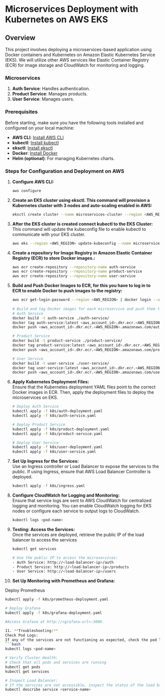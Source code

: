 # Microservices Deployment with Kubernetes on AWS EKS

## Overview

This project involves deploying a microservices-based application using Docker containers and Kubernetes on Amazon Elastic Kubernetes Service (EKS). We will utilize other AWS services like Elastic Container Registry (ECR) for image storage and CloudWatch for monitoring and logging.

### Microservices

1. **Auth Service**: Handles authentication.
2. **Product Service**: Manages products.
3. **User Service**: Manages users.

### Prerequisites

Before starting, make sure you have the following tools installed and configured on your local machine:

- **AWS CLI**: [Install AWS CLI](https://docs.aws.amazon.com/cli/latest/userguide/install-cliv2.html)
- **kubectl**: [Install kubectl](https://kubernetes.io/docs/tasks/tools/install-kubectl/)
- **eksctl**: [Install eksctl](https://eksctl.io/introduction/#installation)
- **Docker**: [Install Docker](https://docs.docker.com/get-docker/)
- **Helm (optional)**: For managing Kubernetes charts.

### Steps for Configuration and Deployment on AWS
1. **Configure AWS CLI:**
   ```bash
   aws configure

2. **Create an EKS cluster using eksctl. This command will provision a Kubernetes cluster with 3 nodes and auto-scaling enabled in AWS:**
   ```bash
   eksctl create cluster --name microservices-cluster --region <AWS_REGION> --nodegroup-name standard-workers --node-type t3.medium --nodes 3 --nodes-min 1 --nodes-max 4 --managed

3. **After the EKS cluster is created connect kubectl to the EKS Cluster:**  
   This command will update the kubeconfig file to enable kubectl to communicate with your EKS cluster.
   ```bash
   aws eks --region <AWS_REGION> update-kubeconfig --name microservices-cluster

4. **Create a repository for Image Registry in Amazon Elastic Container Registry (ECR) to store Docker images.:**
   ```bash
   aws ecr create-repository --repository-name auth-service
   aws ecr create-repository --repository-name product-service
   aws ecr create-repository --repository-name user-service

5. **Build and Push Docker Images to ECR, for this you have to log in to ECR to enable Docker to push images to the registry:**
   ```bash
   aws ecr get-login-password --region <AWS_REGION> | docker login --username AWS --password-stdin <aws_account_id>.dkr.ecr.<AWS_REGION>.amazonaws.com
  
   # Build and tag Docker images for each microservice and push them to ECR.
   # Auth Service
   docker build -t auth-service ./auth-service/
   docker tag auth-service:latest <aws_account_id>.dkr.ecr.<AWS_REGION>.amazonaws.com/auth-service:latest
   docker push <aws_account_id>.dkr.ecr.<AWS_REGION>.amazonaws.com/auth-service:latest

   # Product Service
   docker build -t product-service ./product-service/
   docker tag product-service:latest <aws_account_id>.dkr.ecr.<AWS_REGION>.amazonaws.com/product-service:latest
   docker push <aws_account_id>.dkr.ecr.<AWS_REGION>.amazonaws.com/product-service:latest

   # User Service
   docker build -t user-service ./user-service/
   docker tag user-service:latest <aws_account_id>.dkr.ecr.<AWS_REGION>.amazonaws.com/user-service:latest
   docker push <aws_account_id>.dkr.ecr.<AWS_REGION>.amazonaws.com/user-service:latest

6. **Apply Kubernetes Deployment Files:**  
   Ensure that the Kubernetes deployment YAML files point to the correct Docker images in ECR. Then, apply the deployment files to deploy the microservices on EKS.
   ```bash
   # Deploy Auth Service
   kubectl apply -f k8s/auth-deployment.yaml
   kubectl apply -f k8s/auth-service.yaml

   # Deploy Product Service
   kubectl apply -f k8s/product-deployment.yaml
   kubectl apply -f k8s/product-service.yaml

   # Deploy User Service
   kubectl apply -f k8s/user-deployment.yaml
   kubectl apply -f k8s/user-service.yaml

7. **Set Up Ingress for the Services:**  
   Use an Ingress controller or Load Balancer to expose the services to the public. If using Ingress, ensure that AWS Load Balancer Controller is deployed.
   ```bash
   kubectl apply -f k8s/ingress.yaml 

8. **Configure CloudWatch for Logging and Monitoring:**  
   Ensure that service logs are sent to AWS CloudWatch for centralized logging and monitoring. You can enable CloudWatch logging for EKS nodes or configure each service to output logs to CloudWatch.
   ```bash
   kubectl logs <pod-name> 

9. **Testing: Access the Services:**  
   Once the services are deployed, retrieve the public IP of the load balancer to access the services
   ```bash
   kubectl get services 

   # Use the public IP to access the microservices:
   - Auth Service: http://<load-balancer-ip>/auth
   - Product Service: http://<load-balancer-ip>/products
   - User Service: http://<load-balancer-ip>/users 

10. **Set Up Monitoring with Prometheus and Grafana:**  

   Deploy Prometheus
   ```bash
   kubectl apply -f k8s/prometheus-deployment.yaml  

   # Deploy Grafana
   kubectl apply -f k8s/grafana-deployment.yaml  
   
   #Access Grafana at http://<grafana-url>:3000.  
 
11. **Troubleshooting:**
   Check Pod Logs:  
   If any of the services are not functioning as expected, check the pod logs
   ```bash
   kubectl logs <pod-name>  
   
   # Verify Cluster Health:  
   # Check that all pods and services are running
   kubectl get pods
   kubectl get services  

   # Inspect Load Balancer:  
   # If the services are not accessible, inspect the status of the load balancer
   kubectl describe service <service-name>

